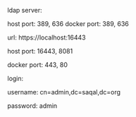 ldap server:

host port: 389, 636⁠
docker port: 389, 636⁠

url: https://localhost:16443

host port: 16443, 8081

docker port: 443, 80

login:

username: cn=admin,dc=saqal,dc=org

password: admin